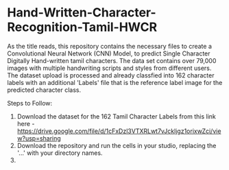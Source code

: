 # Hand-Written-Character-Recognition-Tamil-HWCR
As the title reads, this repository contains the necessary files to create a Convolutional Neural Network (CNN) Model, to predict Single Character Digitally Hand-written tamil characters. The data set contains over 79,000 images with multiple handwriting scripts and styles from different users. The dataset upload is processed and already classfied into 162 character labels with an additional 'Labels' file that is the reference label image for the predicted character class.

Steps to Follow:
  1. Download the dataset for the 162 Tamil Character Labels from this link here - https://drive.google.com/file/d/1cFxDzl3VTXRLwt7vJckljgz1orixwZci/view?usp=sharing
  2. Download the repository and run the cells in your studio, replacing the '...' with your directory names.
  3. 
